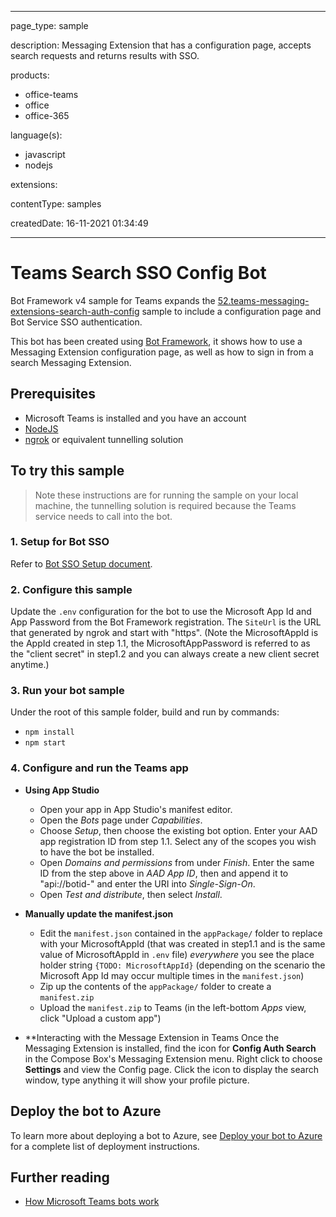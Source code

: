 
---

page_type: sample

description: Messaging Extension that has a configuration page, accepts search requests and returns results with SSO.

products:
- office-teams
- office
- office-365

language(s):
- javascript
- nodejs

extensions:

contentType: samples

createdDate: 16-11-2021 01:34:49

---
# Teams Search SSO Config Bot

Bot Framework v4 sample for Teams expands the [52.teams-messaging-extensions-search-auth-config](https://github.com/microsoft/BotBuilder-Samples/tree/main/samples/javascript_nodejs/52.teams-messaging-extensions-search-auth-config) sample to include a configuration page and Bot Service SSO authentication.

This bot has been created using [Bot Framework](https://dev.botframework.com), it shows how to use a Messaging Extension configuration page, as well as how to sign in from a search Messaging Extension.

## Prerequisites

- Microsoft Teams is installed and you have an account
- [NodeJS](https://nodejs.org/en/)
- [ngrok](https://ngrok.com/) or equivalent tunnelling solution

## To try this sample

> Note these instructions are for running the sample on your local machine, the tunnelling solution is required because
the Teams service needs to call into the bot.

### 1. Setup for Bot SSO
Refer to [Bot SSO Setup document](../../../samples/bot-conversation-sso-quickstart/BotSSOSetup.md).

### 2. Configure this sample

   Update the `.env` configuration for the bot to use the Microsoft App Id and App Password from the Bot Framework registration. The `SiteUrl` is the URL that generated by ngrok and start with "https". (Note the MicrosoftAppId is the AppId created in step 1.1, the MicrosoftAppPassword is referred to as the "client secret" in step1.2 and you can always create a new client secret anytime.)

### 3. Run your bot sample
Under the root of this sample folder, build and run by commands:
- `npm install`
- `npm start`

### 4. Configure and run the Teams app
- **Using App Studio**
    - Open your app in App Studio's manifest editor.
    - Open the *Bots* page under *Capabilities*.
    - Choose *Setup*, then choose the existing bot option. Enter your AAD app registration ID from step 1.1. Select any of the scopes you wish to have the bot be installed.
    - Open *Domains and permissions* from under *Finish*. Enter the same ID from the step above in *AAD App ID*, then and append it to "api://botid-" and enter the URI into *Single-Sign-On*.
    - Open *Test and distribute*, then select *Install*.

- **Manually update the manifest.json**
    - Edit the `manifest.json` contained in the  `appPackage/` folder to replace with your MicrosoftAppId (that was created in step1.1 and is the same value of MicrosoftAppId in `.env` file) *everywhere* you see the place holder string `{TODO: MicrosoftAppId}` (depending on the scenario the Microsoft App Id may occur multiple times in the `manifest.json`)
    - Zip up the contents of the `appPackage/` folder to create a `manifest.zip`
    - Upload the `manifest.zip` to Teams (in the left-bottom *Apps* view, click "Upload a custom app")

- **Interacting with the Message Extension in Teams
    Once the Messaging Extension is installed, find the icon for **Config Auth Search** in the Compose Box's Messaging Extension menu. Right click to choose **Settings** and view the Config page. Click the icon to display the search window, type anything it will show your profile picture.
## Deploy the bot to Azure

To learn more about deploying a bot to Azure, see [Deploy your bot to Azure](https://aka.ms/azuredeployment) for a complete list of deployment instructions.

## Further reading

- [How Microsoft Teams bots work](https://docs.microsoft.com/en-us/azure/bot-service/bot-builder-basics-teams?view=azure-bot-service-4.0&tabs=javascript)

